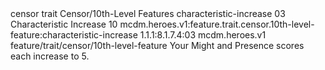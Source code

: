 <ability>
  <metadata>
    <class>censor</class>
    <feature_type>trait</feature_type>
    <file_dpath>Censor/10th-Level Features</file_dpath>
    <item_id>characteristic-increase</item_id>
    <item_index>03</item_index>
    <item_name>Characteristic Increase</item_name>
    <level>10</level>
    <scc>mcdm.heroes.v1:feature.trait.censor.10th-level-feature:characteristic-increase</scc>
    <scdc>1.1.1:8.1.7.4:03</scdc>
    <source>mcdm.heroes.v1</source>
    <type>feature/trait/censor/10th-level-feature</type>
  </metadata>
  <effects>
    <effect type="mundane">Your Might and Presence scores each increase to 5.</effect>
  </effects>
</ability>
